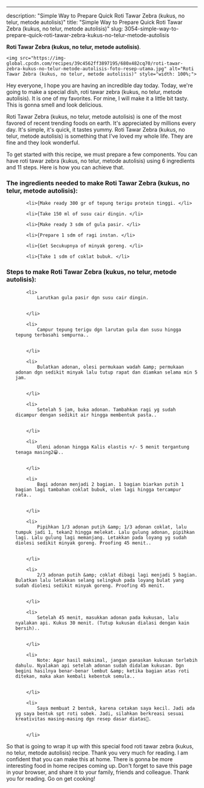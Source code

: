---
description: "Simple Way to Prepare Quick Roti Tawar Zebra (kukus, no telur, metode autolisis)"
title: "Simple Way to Prepare Quick Roti Tawar Zebra (kukus, no telur, metode autolisis)"
slug: 3054-simple-way-to-prepare-quick-roti-tawar-zebra-kukus-no-telur-metode-autolisis

<p>
	<strong>Roti Tawar Zebra (kukus, no telur, metode autolisis)</strong>. 
	
</p>
<p>
	
	<img src="https://img-global.cpcdn.com/recipes/39c4562ff3897195/680x482cq70/roti-tawar-zebra-kukus-no-telur-metode-autolisis-foto-resep-utama.jpg" alt="Roti Tawar Zebra (kukus, no telur, metode autolisis)" style="width: 100%;">
	
	
</p>
<p>
	Hey everyone, I hope you are having an incredible day today. Today, we're going to make a special dish, roti tawar zebra (kukus, no telur, metode autolisis). It is one of my favorites. For mine, I will make it a little bit tasty. This is gonna smell and look delicious.
</p>
	
<p>
	
</p>
<p>
	Roti Tawar Zebra (kukus, no telur, metode autolisis) is one of the most favored of recent trending foods on earth. It's appreciated by millions every day. It's simple, it's quick, it tastes yummy. Roti Tawar Zebra (kukus, no telur, metode autolisis) is something that I've loved my whole life. They are fine and they look wonderful.
</p>

<p>
To get started with this recipe, we must prepare a few components. You can have roti tawar zebra (kukus, no telur, metode autolisis) using 6 ingredients and 11 steps. Here is how you can achieve that.
</p>

<h3>The ingredients needed to make Roti Tawar Zebra (kukus, no telur, metode autolisis):</h3>

<ol>
	
		<li>{Make ready 300 gr of tepung terigu protein tinggi. </li>
	
		<li>{Take 150 ml of susu cair dingin. </li>
	
		<li>{Make ready 3 sdm of gula pasir. </li>
	
		<li>{Prepare 1 sdm of ragi instan. </li>
	
		<li>{Get Secukupnya of minyak goreng. </li>
	
		<li>{Take 1 sdm of coklat bubuk. </li>
	
</ol>
<p>
	
</p>

<h3>Steps to make Roti Tawar Zebra (kukus, no telur, metode autolisis):</h3>

<ol>
	
		<li>
			Larutkan gula pasir dgn susu cair dingin.
			
			
		</li>
	
		<li>
			Campur tepung terigu dgn larutan gula dan susu hingga tepung terbasahi sempurna..
			
			
		</li>
	
		<li>
			Bulatkan adonan, olesi permukaan wadah &amp; permukaan adonan dgn sedikit minyak lalu tutup rapat dan diamkan selama min 5 jam.
			
			
		</li>
	
		<li>
			Setelah 5 jam, buka adonan. Tambahkan ragi yg sudah dicampur dengan sedikit air hingga membentuk pasta..
			
			
		</li>
	
		<li>
			Uleni adonan hingga Kalis elastis +/- 5 menit tergantung tenaga masing2😁..
			
			
		</li>
	
		<li>
			Bagi adonan menjadi 2 bagian. 1 bagian biarkan putih 1 bagian lagi tambahan coklat bubuk, ulen lagi hingga tercampur rata..
			
			
		</li>
	
		<li>
			Pipihkan 1/3 adonan putih &amp; 1/3 adonan coklat, lalu tumpuk jadi 1, tekan2 hingga melekat. Lalu gulung adonan, pipihkan lagi. Lalu gulung lagi memanjang. Letakkan pada loyang yg sudah diolesi sedikit minyak goreng. Proofing 45 menit..
			
			
		</li>
	
		<li>
			2/3 adonan putih &amp; coklat dibagi lagi menjadi 5 bagian. Bulatkan lalu letakkan selang selingkuh pada loyang bulat yang sudah diolesi sedikit minyak goreng. Proofing 45 menit.
			
			
		</li>
	
		<li>
			Setelah 45 menit, masukkan adonan pada kukusan, lalu nyalakan api. Kukus 30 menit. (Tutup kukusan dialasi dengan kain bersih)..
			
			
		</li>
	
		<li>
			Note: Agar hasil maksimal, jangan panaskan kukusan terlebih dahulu. Nyalakan api setelah adonan sudah didalam kukusan. Dgn begini hasilnya benar-benar lembut &amp; ketika bagian atas roti ditekan, maka akan kembali kebentuk semula..
			
			
		</li>
	
		<li>
			Saya membuat 2 bentuk, karena cetakan saya kecil. Jadi ada yg saya bentuk spt roti sobek. Jadi, silahkan berkreasi sesuai kreativitas masing-masing dgn resep dasar diatas🤗.
			
			
		</li>
	
</ol>

<p>
	
</p>

<p>
	So that is going to wrap it up with this special food roti tawar zebra (kukus, no telur, metode autolisis) recipe. Thank you very much for reading. I am confident that you can make this at home. There is gonna be more interesting food in home recipes coming up. Don't forget to save this page in your browser, and share it to your family, friends and colleague. Thank you for reading. Go on get cooking!
</p>
